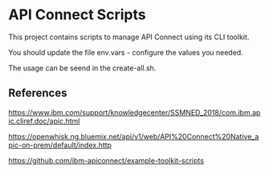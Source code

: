 # API Connect Scripts

This project contains scripts to manage API Connect using its CLI toolkit.

You should update the file env.vars - configure the values you needed.

The usage can be seend in the create-all.sh.


## References

https://www.ibm.com/support/knowledgecenter/SSMNED_2018/com.ibm.apic.cliref.doc/apic.html

https://openwhisk.ng.bluemix.net/api/v1/web/API%20Connect%20Native_apic-on-prem/default/index.http

https://github.com/ibm-apiconnect/example-toolkit-scripts
